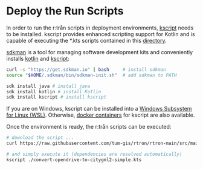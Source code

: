 ---
---

# Deploy the Run Scripts

In order to run the r:trån scripts in deployment environments, [kscript](https://github.com/holgerbrandl/kscript) needs to be installed.
kscript provides enhanced scripting support for Kotlin and is capable of executing the *.kts scripts contained in this [directory](rtron-main/src/main/resources/scripts).

[sdkman](https://sdkman.io/install) is a tool for managing software development kits and conveniently installs [kotlin](https://kotlinlang.org/) and [kscript](https://github.com/holgerbrandl/kscript#installation):
```bash
curl -s "https://get.sdkman.io" | bash     # install sdkman
source "$HOME/.sdkman/bin/sdkman-init.sh"  # add sdkman to PATH

sdk install java # install java
sdk install kotlin # install Kotlin
sdk install kscript # install kscript
```
If you are on Windows, kscript can be installed into a [Windows Subsystem for Linux (WSL)](https://docs.microsoft.com/en-us/windows/wsl/install-win10).
Otherwise, [docker containers](https://github.com/holgerbrandl/kscript#run-with-docker) for kscript are also available.

Once the environment is ready, the r:trån scripts can be executed:
```bash
# download the script ...
curl https://raw.githubusercontent.com/tum-gis/rtron/rtron-main/src/main/resources/scripts/convert-opendrive-to-citygml2-simple.kts

# and simply execute it (dependencies are resolved automatically)
kscript ./convert-opendrive-to-citygml2-simple.kts
```
